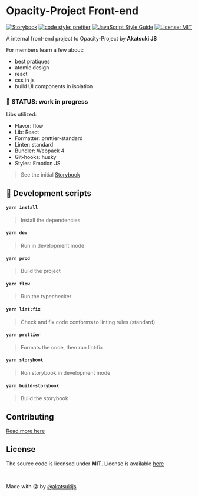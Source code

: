 # Opacity-Project Front-end

<div align="center">

[![Storybook](https://github.com/storybooks/press/blob/master/badges/storybook.svg)](https://opacity-storybook.surge.sh) [![code style: prettier](https://img.shields.io/badge/code_style-prettier-ff69b4.svg)](https://github.com/prettier/prettier) [![JavaScript Style Guide](https://img.shields.io/badge/code_style-standard-brightgreen.svg)](https://standardjs.com) [![License: MIT](https://img.shields.io/badge/License-MIT-yellow.svg)](https://opensource.org/licenses/MIT)

</div>

A internal front-end project to Opacity-Project by **Akatsuki JS**

For members learn a few about:
- best pratiques
- atomic design
- react
- css in js
- build UI components in isolation



### :construction: STATUS: work in progress

Libs utilized:

- Flavor: flow
- Lib: React
- Formatter: prettier-standard
- Linter: standard
- Bundler: Webpack 4
- Git-hooks: husky
- Styles: Emotion JS


> See the initial [Storybook](https://opacity-storybook.surge.sh)

##  :book: Development scripts

#### `yarn install`

> Install the dependencies

#### `yarn dev`

> Run in development mode

#### `yarn prod`

> Build the project

#### `yarn flow`

> Run the typechecker

#### `yarn lint:fix`

> Check and fix code conforms to linting rules (standard)

#### `yarn prettier`

> Formats the code, then run lint:fix


#### `yarn storybook`

> Run storybook in development mode

#### `yarn build-storybook`

> Build the storybook

## Contributing

[Read more here](/CONTRIBUTING.md)

## License

The source code is licensed under **MIT**. License is available [here](https://github.com/AkatsukiJS/opacity-project-front-end/blob/master/LICENSE)


<br>

Made with :stuck_out_tongue_closed_eyes: by <a href="https://github.com/akatsukijs">@akatsukijs</a>
